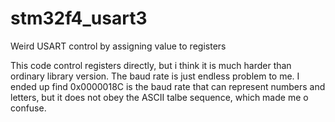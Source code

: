 stm32f4_usart3
==============

Weird USART control by assigning value to registers 

This code control registers directly, but i think it is much harder than ordinary library version. The baud rate is 
just endless problem to me. I ended up find 0x0000018C is the baud rate that can represent numbers and letters, but it
does not obey the ASCII talbe sequence, which made me o confuse.
